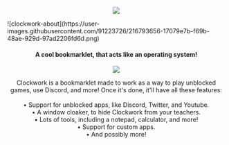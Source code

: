 <p align="center">
  <img src="https://user-images.githubusercontent.com/91223726/216793567-00f59f4e-7327-4211-be05-b852232e90e3.png" align="center">
</p>
![clockwork-about](https://user-images.githubusercontent.com/91223726/216793656-17079e7b-f69b-48ae-929d-97ad2206fd6d.png)


<h4 align="center">
  A cool bookmarklet, that acts like an operating system!
</h4>

<!-- ABOUT SECTION -->
<p align="center">
  <img src="https://user-images.githubusercontent.com/91223726/216793656-17079e7b-f69b-48ae-929d-97ad2206fd6d.png" align="center">
</p>

<p align="center">
  Clockwork is a bookmarklet made to work as a way to play unblocked games, use Discord, and more!
  Once it's done, it'll have all these features:<br><br>
  • Support for unblocked apps, like Discord, Twitter, and Youtube.<br>
  • A window cloaker, to hide Clockwork from your teachers.<br>
  • Lots of tools, including a notepad, calculator, and more!<br>
  • Support for custom apps.<br>
  • And possibly more!
</p>
